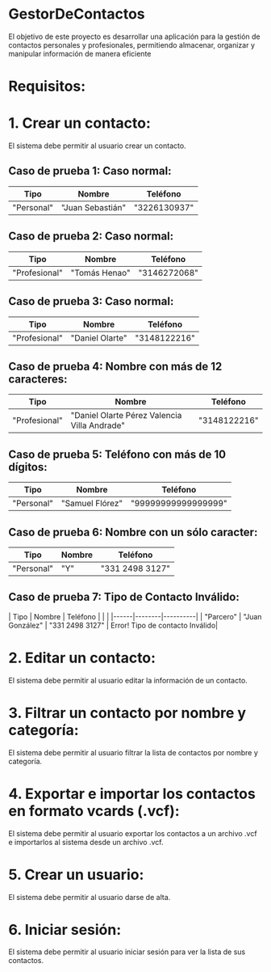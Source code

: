 # GestorDeContactos
El objetivo de este proyecto es desarrollar una aplicación para la gestión de contactos personales y profesionales, permitiendo almacenar, organizar y manipular información de manera eficiente

# Requisitos:


# 1. Crear un contacto:
El sistema debe permitir al usuario crear un contacto.

## Caso de prueba 1: Caso normal:
| Tipo | Nombre | Teléfono |
|------|--------|----------|
| "Personal" | "Juan Sebastián" | "3226130937" |

## Caso de prueba 2: Caso normal:
| Tipo | Nombre | Teléfono |
|------|--------|----------|
| "Profesional" | "Tomás Henao" | "3146272068" |

## Caso de prueba 3: Caso normal:
| Tipo | Nombre | Teléfono |
|------|--------|----------|
| "Profesional" | "Daniel Olarte" | "3148122216" |


## Caso de prueba 4: Nombre con más de 12 caracteres:
| Tipo | Nombre | Teléfono |
|------|--------|----------|
| "Profesional" | "Daniel Olarte Pérez Valencia Villa Andrade" | "3148122216" |


## Caso de prueba 5: Teléfono con más de 10 dígitos:
| Tipo | Nombre | Teléfono |
|------|--------|----------|
| "Personal" | "Samuel Flórez" | "99999999999999999" |


## Caso de prueba 6: Nombre con un sólo caracter:
| Tipo | Nombre | Teléfono |
|------|--------|----------|
| "Personal" | "Y" | "331 2498 3127" |


## Caso de prueba 7: Tipo de Contacto Inválido:
| Tipo | Nombre | Teléfono | |           |
|------|--------|----------|
| "Parcero" | "Juan González" | "331 2498 3127" | Error! Tipo de contacto Inválido|










# 2. Editar un contacto:
El sistema debe permitir al usuario editar la información de un
contacto.


# 3. Filtrar un contacto por nombre y categoría:
El sistema debe permitir al usuario filtrar la
lista de contactos por nombre y categoría.


# 4. Exportar e importar los contactos en formato vcards (.vcf): 
El sistema debe permitir al
usuario exportar los contactos a un archivo .vcf e importarlos al sistema desde un
archivo .vcf.


# 5. Crear un usuario:
El sistema debe permitir al usuario darse de alta.


# 6. Iniciar sesión:
El sistema debe permitir al usuario iniciar sesión para ver la lista de sus
contactos.
